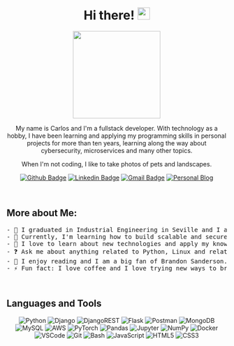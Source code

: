 <h1 align="center"> Hi there! <img src="https://github.com/TheDudeThatCode/TheDudeThatCode/blob/master/Assets/Hi.gif?raw=true" width="28" /></h1>

<p align="center">
<img src='https://user-images.githubusercontent.com/5713670/87202985-820dcb80-c2b6-11ea-9f56-7ec461c497c3.gif' width='200"'>
</p>
<p align="center">
My name is Carlos and I'm a fullstack developer. With technology as a hobby, I have been learning and applying my programming skills in personal projects for more than ten years, learning along the way about cybersecurity, microservices and many other topics.
</p>
<p align="center">
When I'm not coding, I like to take photos of pets and landscapes.
</p>
<div align="center">
  
  [![Github Badge](http://img.shields.io/badge/-Github-black?style=flat-square&logo=github&link=https://github.com/bermudev/)](https://github.com/bermudev/)
  [![Linkedin Badge](https://img.shields.io/badge/-LinkedIn-blue?style=flat-square&logo=Linkedin&logoColor=white&link=https://www.linkedin.com/in/carlos-bdez/)](https://www.linkedin.com/in/carlos-bdez/)
  [![Gmail Badge](https://img.shields.io/badge/-Gmail-c14438?style=flat-square&logo=Gmail&logoColor=white&link=mailto:carlos.bdez.esc@gmail.com)](mailto:carlos.bdez.esc@gmail.com)
  [![Personal Blog](https://img.shields.io/badge/-Personal%20Blog-lightgrey?style=flat-square&logo=Hugo&logoColor=white&link=https://bermu.dev/)](https://bermu.dev/)
</div>
<br>

## More about Me: 
<pre>
- 🏦 I graduated in Industrial Engineering in Seville and I am working remotely for Babel.
- 🔭 Currently, I'm learning how to build scalable and secure backend systems using Python.
- 🌱 I love to learn about new technologies and apply my knowledge to personal projects.
- ❓ Ask me about anything related to Python, Linux and related technologies. 
- 📖 I enjoy reading and I am a big fan of Brandon Sanderson.
- ⚡ Fun fact: I love coffee and I love trying new ways to brew coffee.
</pre></pre>
<br/>  


## Languages and Tools

<!--
style=flat-square&logo
<h3 align="center">Frameworks and Libraries</h3>

    <img alt="Angular" src="https://img.shields.io/badge/Angular-DD0031?style=flat-square&logo=angular&logoColor=white">
    <img alt="TypeScript" src="https://shields.io/badge/TypeScript-3178C6?logo=TypeScript&logoColor=FFF&style=flat-square">
    <img alt="Colab" src="https://img.shields.io/badge/Colab-FE7A16.svg?style=flat-square&logo=google-colab&logoColor=white">    
    <img alt="GitHub Pages" src="https://img.shields.io/badge/GitHub%20Pages-222222.svg?style=flat-square&logo=github&logoColor=white">
-->

<p align="center">
    <!-- BackEnd -->
    <img alt="Python" src="https://img.shields.io/badge/Python%20-326b9b.svg?style=flat-square&logo=python&logoColor=white">
    <img alt="Django" src="https://img.shields.io/badge/Django-092E20?style=flat-square&logo=django&logoColor=white">    
    <img alt="DjangoREST" src="https://img.shields.io/badge/Django-REST-ff1709?style=flat-square&logo=django&logoColor=white&color=ff1709&labelColor=gray">    
    <img alt="Flask" src="https://img.shields.io/badge/Flask-000000?style=flat-square&logo=flask&logoColor=white"> 
    <img alt="Postman" src="https://img.shields.io/badge/Postman-FF6C37?style=flat-square&logo=postman&logoColor=white">
    <img alt="MongoDB" src ="https://img.shields.io/badge/MongoDB-49b230.svg?style=flat-square&logo=mongodb&logoColor=white">
    <img alt="MySQL" src ="https://img.shields.io/badge/MySQL-00000F?style=flat-square&logo=mysql&logoColor=white">
    <img alt="AWS" src ="https://img.shields.io/badge/AWS-%23FF9900.svg?style=flat-square&logo=amazon-aws&logoColor=white">
    <!-- Machine Learning -->
    <img alt="PyTorch" src="https://img.shields.io/badge/PyTorch-%23EE4C2C.svg?style=flat-square&logo=PyTorch&logoColor=white">
    <img alt="Pandas" src="https://img.shields.io/badge/Pandas%20-%23150458.svg?style=flat-square&logo=pandas&logoColor=white">
    <img alt="Jupyter" src="https://img.shields.io/badge/Jupyter%20-%23F37626.svg?style=flat-square&logo=Jupyter&logoColor=white">
    <img alt="NumPy" src="https://img.shields.io/badge/Numpy%20-%23013243.svg?style=flat-square&logo=numpy&logoColor=white">
    <!-- Tools -->
    <img alt="Docker" src="https://img.shields.io/badge/Docker-%230db7ed.svg?style=flat-square&logo=docker&logoColor=white">
    <img alt="VSCode" src="https://img.shields.io/badge/-VS%20Code-007ACC?style=flat-square&logo=visual-studio-code&logoColor=ffffff">
    <img alt="Git" src="https://img.shields.io/badge/Git%20-%23F05033.svg?style=flat-square&logo=git&logoColor=white">
    <img alt="Bash" src="https://img.shields.io/badge/Bash-121011?style=flat-square&logo=gnu-bash&logoColor=white">
    <!-- FrontEnd -->
    <img alt="JavaScript" src="https://img.shields.io/badge/JavaScript%20-fcdc00.svg?style=flat-square&logo=javascript&logoColor=black">
    <img alt="HTML5" src="https://img.shields.io/badge/-HTML5-%23E44D27?style=flat-square&logo=html5&logoColor=ffffff">
    <img alt="CSS3" src="https://img.shields.io/badge/-CSS3-%231572B6?style=flat-square&logo=css3">
